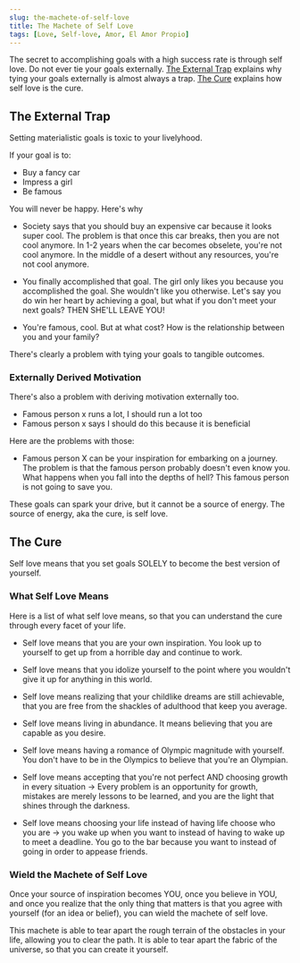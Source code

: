 ```yaml
---
slug: the-machete-of-self-love
title: The Machete of Self Love
tags: [Love, Self-love, Amor, El Amor Propio]
---
```


The secret to accomplishing goals with a high success rate is through self love. Do not ever tie your goals externally. [The External Trap](./the-power-of-self-love.md#the-external-trap) explains why tying your goals externally is almost always a trap. [The Cure](./the-power-of-self-love.md#the-cure) explains how self love is the cure.

## The External Trap

Setting materialistic goals is toxic to your livelyhood.

If your goal is to:

- Buy a fancy car
- Impress a girl
- Be famous

You will never be happy. Here's why

- Society says that you should buy an expensive car because it looks super cool. The problem is that once this car breaks, then you are not cool anymore. In 1-2 years when the car becomes obselete, you're not cool anymore. In the middle of a desert without any resources, you're not cool anymore.

- You finally accomplished that goal. The girl only likes you because you accomplished the goal. She wouldn't like you otherwise. Let's say you do win her heart by achieving a goal, but what if you don't meet your next goals? THEN SHE'LL LEAVE YOU!

- You're famous, cool. But at what cost? How is the relationship between you and your family?

There's clearly a problem with tying your goals to tangible outcomes.

### Externally Derived Motivation

There's also a problem with deriving motivation externally too.

- Famous person x runs a lot, I should run a lot too
- Famous person x says I should do this because it is beneficial

Here are the problems with those:

- Famous person X can be your inspiration for embarking on a journey. The problem is that the famous person probably doesn't even know you. What happens when you fall into the depths of hell? This famous person is not going to save you.

These goals can spark your drive, but it cannot be a source of energy. The source of energy, aka the cure, is self love.

## The Cure

Self love means that you set goals SOLELY to become the best version of yourself.

### What Self Love Means

Here is a list of what self love means, so that you can understand the cure through every facet of your life.

- Self love means that you are your own inspiration. You look up to yourself to get up from a horrible day and continue to work.

- Self love means that you idolize yourself to the point where you wouldn't give it up for anything in this world.

- Self love means realizing that your childlike dreams are still achievable, that you are free from the shackles of adulthood that keep you average.

- Self love means living in abundance. It means believing that you are capable as you desire.

- Self love means having a romance of Olympic magnitude with yourself. You don't have to be in the Olympics to believe that you're an Olympian.

- Self love means accepting that you're not perfect AND choosing growth in every situation -> Every problem is an opportunity for growth, mistakes are merely lessons to be learned, and you are the light that shines through the darkness.

- Self love means choosing your life instead of having life choose who you are -> you wake up when you want to instead of having to wake up to meet a deadline. You go to the bar because you want to instead of going in order to appease friends.

### Wield the Machete of Self Love

Once your source of inspiration becomes YOU, once you believe in YOU, and once you realize that the only thing that matters is that you agree with yourself (for an idea or belief), you can wield the machete of self love.

This machete is able to tear apart the rough terrain of the obstacles in your life, allowing you to clear the path. It is able to tear apart the fabric of the universe, so that you can create it yourself.
